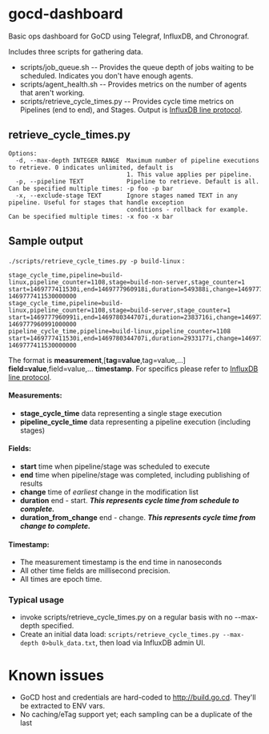 # gocd-dashboard
Basic ops dashboard for GoCD using Telegraf, InfluxDB, and Chronograf.

Includes three scripts for gathering data.
- scripts/job_queue.sh -- Provides the queue depth of jobs waiting to be scheduled.  Indicates you don't have enough agents.
- scripts/agent_health.sh -- Provides metrics on the number of agents that aren't working.
- scripts/retrieve_cycle_times.py -- Provides cycle time metrics on Pipelines (end to end), and Stages. Output is [InfluxDB line protocol](https://docs.influxdata.com/influxdb/latest/write_protocols/line/).

## retrieve_cycle_times.py
```
Options:
  -d, --max-depth INTEGER RANGE  Maximum number of pipeline executions to retrieve. 0 indicates unlimited, default is
                                 1. This value applies per pipeline.
  -p, --pipeline TEXT            Pipeline to retrieve. Default is all. Can be specified multiple times: -p foo -p bar
  -x, --exclude-stage TEXT       Ignore stages named TEXT in any pipeline. Useful for stages that handle exception
                                 conditions - rollback for example. Can be specified multiple times: -x foo -x bar
  ```
## Sample output
```./scripts/retrieve_cycle_times.py -p build-linux``` :
```
stage_cycle_time,pipeline=build-linux,pipeline_counter=1108,stage=build-non-server,stage_counter=1 start=1469777411530i,end=1469777960918i,duration=549388i,change=1469777264000i,duration_from_change=696918i 1469777411530000000
stage_cycle_time,pipeline=build-linux,pipeline_counter=1108,stage=build-server,stage_counter=1 start=1469777960991i,end=1469780344707i,duration=2383716i,change=1469777264000i,duration_from_change=3080707i 1469777960991000000
pipeline_cycle_time,pipeline=build-linux,pipeline_counter=1108 start=1469777411530i,end=1469780344707i,duration=2933177i,change=1469777264000i,duration_from_change=3080707i 1469777411530000000  
```
The format is **measurement**,\[**tag=value**,tag=value,...\] **field=value**,field=value,... **timestamp**.  For specifics please refer to [InfluxDB line protocol](https://docs.influxdata.com/influxdb/latest/write_protocols/line/).

#### Measurements:
 - **stage_cycle_time** data representing a single stage execution
 - **pipeline_cycle_time** data representing a pipeline execution (including stages)

#### Fields:
 - **start** time when pipeline/stage was scheduled to execute
 - **end** time when pipeline/stage was completed, including publishing of results
 - **change** time of _earliest_ change in the modification list
 - **duration** end - start.  **_This represents cycle time from schedule to complete._**
 - **duration_from_change** end - change.  **_This represents cycle time from _change_ to complete._**

#### Timestamp:
 - The measurement timestamp is the end time in nanoseconds
 - All other time fields are millisecond precision.
 - All times are epoch time.

### Typical usage
- invoke scripts/retrieve_cycle_times.py on a regular basis with no --max-depth specified.
- Create an initial data load: ```scripts/retrieve_cycle_times.py --max-depth 0>bulk_data.txt```, then load via InfluxDB admin UI.

# Known issues
- GoCD host and credentials are hard-coded to http://build.go.cd.  They'll be extracted to ENV vars.
- No caching/eTag support yet; each sampling can be a duplicate of the last
